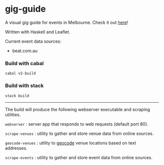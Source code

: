 # gig-guide
A visual gig guide for events in Melbourne. Check it out [here](http://104.196.248.201/)!

Written with Haskell and Leaflet.

Current event data sources:
* beat.com.au

### Build with cabal
```
cabal v2-build
```

### Build with stack
```
stack build
```
---
The build will produce the following webserver executable and scraping utilities.

`webserver` : server app that responds to web requests (default port 80).

`scrape-venues` : utility to gather and store venue data from online sources.

`geocode-venues` : utility to [geocode](https://en.wikipedia.org/wiki/Geocoding) venue locations based on text addresses.

`scrape-events` : utility to gather and store event data from online sources.
